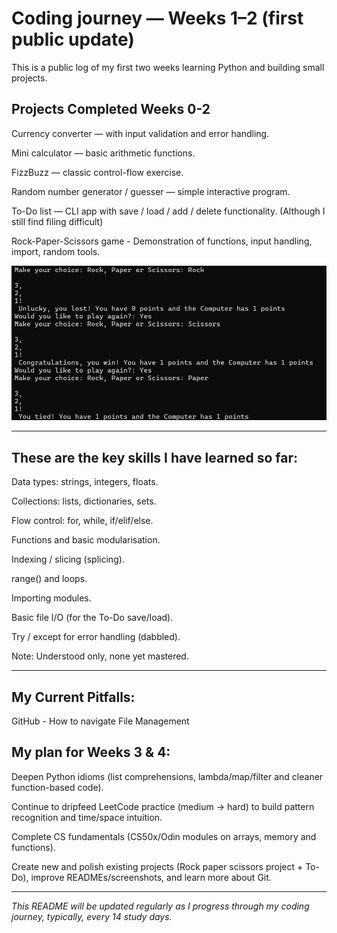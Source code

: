 # Coding journey — Weeks 1–2 (first public update)

This is a public log of my first two weeks learning Python and building small projects. 

## Projects Completed Weeks 0-2

Currency converter — with input validation and error handling.

Mini calculator — basic arithmetic functions.

FizzBuzz — classic control-flow exercise.

Random number generator / guesser — simple interactive program.

To-Do list — CLI app with save / load / add / delete functionality. (Although I still find filing difficult)

Rock-Paper-Scissors game - Demonstration of functions, input handling, import, random tools.

[![Rock-Paper-Scissors Demo](https://github.com/RobbieGH123/Python-Progression-Diary/blob/main/assets/rock-paper-scissors-demo.png)](https://github.com/RobbieGH123/Python-Progression-Diary/blob/main/assets/rock-paper-scissors-demo.png)

------------------------------------------------------

## These are the key skills I have learned so far:

Data types: strings, integers, floats.

Collections: lists, dictionaries, sets.

Flow control: for, while,  if/elif/else.

Functions and basic modularisation.

Indexing / slicing (splicing).

range() and loops.

Importing modules.

Basic file I/O (for the To-Do save/load).

Try / except for error handling (dabbled).

Note: Understood only, none yet mastered.

---------------------------------------------

## My Current Pitfalls:

GitHub - How to navigate
File Management

## My plan for Weeks 3 & 4:

Deepen Python idioms (list comprehensions, lambda/map/filter and cleaner function-based code).

Continue to dripfeed LeetCode practice (medium → hard) to build pattern recognition and time/space intuition.

Complete CS fundamentals (CS50x/Odin modules on arrays, memory and functions).

Create new and polish existing projects (Rock paper scissors project + To-Do), improve
READMEs/screenshots, and learn more about Git.

---------------------------------------------
*This README will be updated regularly as I progress through my coding journey, typically, every 14 study days.*
